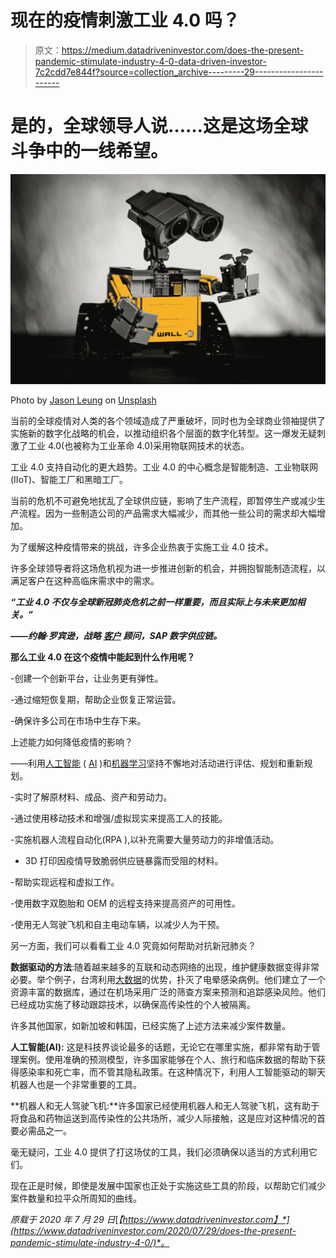 # 现在的疫情刺激工业 4.0 吗？

> 原文：<https://medium.datadriveninvestor.com/does-the-present-pandemic-stimulate-industry-4-0-data-driven-investor-7c2cdd7e844f?source=collection_archive---------29----------------------->

# 是的，全球领导人说……这是这场全球斗争中的一线希望。

![](img/c929ecd9f2b4e4d813e9992dbd2a2ba7.png)

Photo by [Jason Leung](https://unsplash.com/@ninjason?utm_source=medium&utm_medium=referral) on [Unsplash](https://unsplash.com?utm_source=medium&utm_medium=referral)

当前的全球疫情对人类的各个领域造成了严重破坏，同时也为全球商业领袖提供了实施新的数字化战略的机会，以推动组织各个层面的数字化转型。这一爆发无疑刺激了工业 4.0(也被称为工业革命 4.0)采用物联网技术的状态。

工业 4.0 支持自动化的更大趋势。工业 4.0 的中心概念是智能制造、工业物联网(IIoT)、智能工厂和黑暗工厂。

当前的危机不可避免地扰乱了全球供应链，影响了生产流程，即暂停生产或减少生产流程。因为一些制造公司的产品需求大幅减少，而其他一些公司的需求却大幅增加。

为了缓解这种疫情带来的挑战，许多企业热衷于实施工业 4.0 技术。

许多全球领导者将这场危机视为进一步推进创新的机会，并拥抱智能制造流程，以满足客户在这种高临床需求中的需求。

***“工业 4.0 不仅与全球新冠肺炎危机之前一样重要，而且实际上与未来更加相关。”***

***——约翰·罗宾逊，战略*** [***客户***](https://www.datadriveninvestor.com/glossary/client/) ***顾问，SAP 数字供应链。***

**那么工业 4.0 在这个疫情中能起到什么作用呢？**

-创建一个创新平台，让业务更有弹性。

-通过缩短恢复期，帮助企业恢复正常运营。

-确保许多公司在市场中生存下来。

上述能力如何降低疫情的影响？

——利用[人工智能](https://www.datadriveninvestor.com/glossary/artificial-intelligence/) ( [AI](https://www.datadriveninvestor.com/glossary/artificial-intelligence/) )和[机器学习](https://www.datadriveninvestor.com/glossary/machine-learning/)坚持不懈地对活动进行评估、规划和重新规划。

-实时了解原材料、成品、资产和劳动力。

-通过使用移动技术和增强/虚拟现实来提高工人的技能。

-实施机器人流程自动化(RPA ),以补充需要大量劳动力的非增值活动。

- 3D 打印因疫情导致脆弱供应链暴露而受阻的材料。

-帮助实现远程和虚拟工作。

-使用数字双胞胎和 OEM 的远程支持来提高资产的可用性。

-使用无人驾驶飞机和自主电动车辆，以减少人为干预。

另一方面，我们可以看看工业 4.0 究竟如何帮助对抗新冠肺炎？

**数据驱动的方法**:随着越来越多的互联和动态网络的出现，维护健康数据变得非常必要。举个例子，台湾利用[大数据](https://www.datadriveninvestor.com/glossary/big-data/)的优势，扑灭了电晕感染病例。他们建立了一个资源丰富的数据库，通过在机场采用广泛的筛查方案来预测和追踪感染风险。他们已经成功实施了移动跟踪技术，以确保高传染性的个人被隔离。

许多其他国家，如新加坡和韩国，已经实施了上述方法来减少案件数量。

**人工智能(AI):** 这是科技界谈论最多的话题，无论它在哪里实施，都非常有助于管理案例。使用准确的预测模型，许多国家能够在个人、旅行和临床数据的帮助下获得感染率和死亡率，而不管其隐私政策。在这种情况下，利用人工智能驱动的聊天机器人也是一个非常重要的工具。

**机器人和无人驾驶飞机:**许多国家已经使用机器人和无人驾驶飞机，这有助于将食品和药物运送到高传染性的公共场所，减少人际接触，这是应对这种情况的首要必需品之一。

毫无疑问，工业 4.0 提供了打这场仗的工具，我们必须确保以适当的方式利用它们。

现在正是时候，即使是发展中国家也正处于实施这些工具的阶段，以帮助它们减少案件数量和拉平众所周知的曲线。

*原载于 2020 年 7 月 29 日*[*【https://www.datadriveninvestor.com】*](https://www.datadriveninvestor.com/2020/07/29/does-the-present-pandemic-stimulate-industry-4-0/)*。*